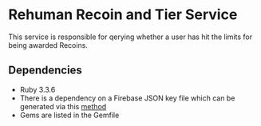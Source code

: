 # Rehuman Recoin and Tier Service

This service is responsible for qerying whether a user has hit the limits for being awarded Recoins.

## Dependencies
- Ruby 3.3.6
- There is a dependency on a Firebase JSON key file which can be generated via this [method](https://firebase.google.com/docs/cloud-messaging/auth-server#provide-credentials-manually)
- Gems are listed in the Gemfile